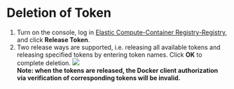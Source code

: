 # Deletion of Token

 1. Turn on the console, log in [Elastic Compute-Container Registry-Registry](https://cns-console.jdcloud.com/host/containerregistry/list), and click **Release Token**.
 2. Two release ways are supported, i.e. releasing all available tokens and releasing specified tokens by entering token names. Click **OK** to complete deletion.
![](../../../image/Elastic-Compute/Container-Registry/释放临时令牌-EN.png)  
**Note: when the tokens are released, the Docker client authorization via verification of corresponding tokens will be invalid.**
